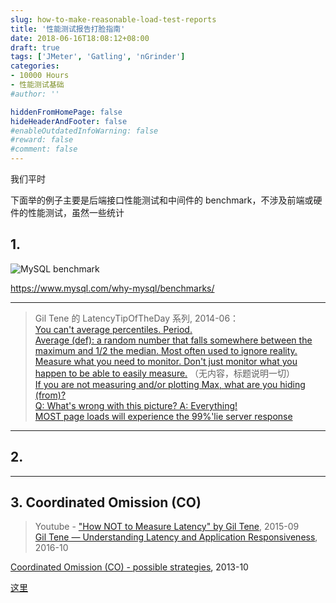 ```yaml
---
slug: how-to-make-reasonable-load-test-reports
title: '性能测试报告打脸指南'
date: 2018-06-16T18:08:12+08:00
draft: true
tags: ['JMeter', 'Gatling', 'nGrinder']
categories:
- 10000 Hours
- 性能测试基础
#author: ''

hiddenFromHomePage: false
hideHeaderAndFooter: false
#enableOutdatedInfoWarning: false
#reward: false
#comment: false
---
```


我们平时

下面举的例子主要是后端接口性能测试和中间件的 benchmark，不涉及前端或硬件的性能测试，虽然一些统计

## 1. 

![MySQL benchmark](http://keithmo.me/static/img/post/2018/06/mysql-official-benchmark.png)

https://www.mysql.com/why-mysql/benchmarks/

---

> Gil Tene 的 LatencyTipOfTheDay 系列, 2014-06：  
[You can't average percentiles. Period.](http://latencytipoftheday.blogspot.com/2014/06/latencytipoftheday-you-cant-average.html)  
[Average (def): a random number that falls somewhere between the maximum and 1/2 the median. Most often used to ignore reality.](http://latencytipoftheday.blogspot.com/2014/06/latencytipoftheday-average-random.html)  
[Measure what you need to monitor. Don't just monitor what you happen to be able to easily measure.](http://latencytipoftheday.blogspot.com/2014/06/latencytipoftheday-measure-what-you.html) （无内容，标题说明一切）  
[If you are not measuring and/or plotting Max, what are you hiding (from)?](http://latencytipoftheday.blogspot.com/2014/06/latencytipoftheday-if-you-are-not.html)  
[Q: What's wrong with this picture? 
A: Everything!](http://latencytipoftheday.blogspot.com/2014/06/latencytipoftheday-q-whats-wrong-with_21.html)  
[MOST page loads will experience the 99%'lie server response](http://latencytipoftheday.blogspot.com/2014/06/latencytipoftheday-most-page-loads.html)  

---

## 2. 

---

## 3. Coordinated Omission (CO)

> Youtube - ["How NOT to Measure Latency" by Gil Tene](https://www.youtube.com/watch?v=lJ8ydIuPFeU), 2015-09  
[Gil Tene — Understanding Latency and Application Responsiveness](https://www.youtube.com/watch?v=YpBwt-rO07o), 2016-10  



[Coordinated Omission (CO) - possible strategies](http://www.jmeter-archive.org/Coordinated-Omission-CO-possible-strategies-td5718456.html), 2013-10  



[这里](http://keithmo.me/static/test-results/benchmark/load-test-tools/jmeter/coordinatedOmission/dashboard)

